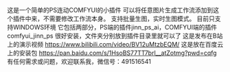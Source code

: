 这是一个简单的PS连动COMFYUI的小插件
可以将任意图片生成工作流添加到这个插件中来，不需要修改工作流本身。
支持批量生图，实时生图模式。
目前只支持WINDOWS环境
它包括两部分，PS端的插件jinn_ps_ai，COMFYUI端的插件comfyui_jinn_ps
很好安装，文件夹分别放到插件目录里就可以了
这是发布在B站上的演示视频 https://www.bilibili.com/video/BV12uMtzbEQM/
这是放在百度云上的安装包 https://pan.baidu.com/s/1HsoBS77TT7brl__atZotmg?pwd=cqfg 
有任何需求或问题，欢迎联系我，微信号：491516541
